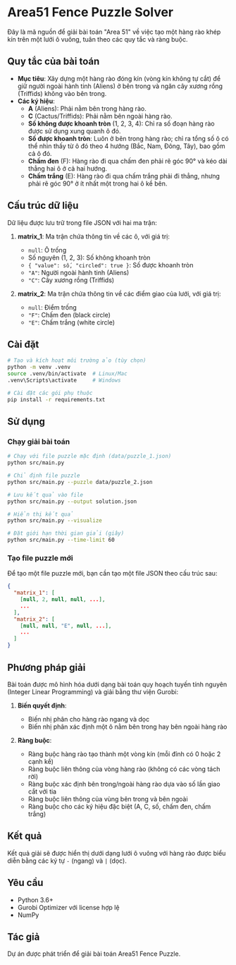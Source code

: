# Area51 Fence Puzzle Solver

Đây là mã nguồn để giải bài toán "Area 51" về việc tạo một hàng rào khép kín trên một lưới ô vuông, tuân theo các quy tắc và ràng buộc.

## Quy tắc của bài toán

- **Mục tiêu**: Xây dựng một hàng rào đóng kín (vòng kín không tự cắt) để giữ người ngoài hành tinh (Aliens) ở bên trong và ngăn cây xương rồng (Triffids) không vào bên trong.
- **Các ký hiệu**:
  - **A** (Aliens): Phải nằm bên trong hàng rào.
  - **C** (Cactus/Triffids): Phải nằm bên ngoài hàng rào.
  - **Số không được khoanh tròn** (1, 2, 3, 4): Chỉ ra số đoạn hàng rào được sử dụng xung quanh ô đó.
  - **Số được khoanh tròn**: Luôn ở bên trong hàng rào; chỉ ra tổng số ô có thể nhìn thấy từ ô đó theo 4 hướng (Bắc, Nam, Đông, Tây), bao gồm cả ô đó.
  - **Chấm đen** (F): Hàng rào đi qua chấm đen phải rẽ góc 90° và kéo dài thẳng hai ô ở cả hai hướng.
  - **Chấm trắng** (E): Hàng rào đi qua chấm trắng phải đi thẳng, nhưng phải rẽ góc 90° ở ít nhất một trong hai ô kề bên.

## Cấu trúc dữ liệu

Dữ liệu được lưu trữ trong file JSON với hai ma trận:

1. **matrix_1**: Ma trận chứa thông tin về các ô, với giá trị:
   - `null`: Ô trống
   - Số nguyên (1, 2, 3): Số không khoanh tròn
   - `{ "value": số, "circled": true }`: Số được khoanh tròn
   - `"A"`: Người ngoài hành tinh (Aliens)
   - `"C"`: Cây xương rồng (Triffids)

2. **matrix_2**: Ma trận chứa thông tin về các điểm giao của lưới, với giá trị:
   - `null`: Điểm trống
   - `"F"`: Chấm đen (black circle)
   - `"E"`: Chấm trắng (white circle)

## Cài đặt

```bash
# Tạo và kích hoạt môi trường ảo (tùy chọn)
python -m venv .venv
source .venv/bin/activate  # Linux/Mac
.venv\Scripts\activate     # Windows

# Cài đặt các gói phụ thuộc
pip install -r requirements.txt
```

## Sử dụng

### Chạy giải bài toán

```bash
# Chạy với file puzzle mặc định (data/puzzle_1.json)
python src/main.py

# Chỉ định file puzzle
python src/main.py --puzzle data/puzzle_2.json

# Lưu kết quả vào file
python src/main.py --output solution.json

# Hiển thị kết quả
python src/main.py --visualize

# Đặt giới hạn thời gian giải (giây)
python src/main.py --time-limit 60
```

### Tạo file puzzle mới

Để tạo một file puzzle mới, bạn cần tạo một file JSON theo cấu trúc sau:

```json
{
  "matrix_1": [
    [null, 2, null, null, ...],
    ...
  ],
  "matrix_2": [
    [null, null, "E", null, ...],
    ...
  ]
}
```

## Phương pháp giải

Bài toán được mô hình hóa dưới dạng bài toán quy hoạch tuyến tính nguyên (Integer Linear Programming) và giải bằng thư viện Gurobi:

1. **Biến quyết định**:
   - Biến nhị phân cho hàng rào ngang và dọc
   - Biến nhị phân xác định một ô nằm bên trong hay bên ngoài hàng rào

2. **Ràng buộc**:
   - Ràng buộc hàng rào tạo thành một vòng kín (mỗi đỉnh có 0 hoặc 2 cạnh kề)
   - Ràng buộc liên thông của vòng hàng rào (không có các vòng tách rời)
   - Ràng buộc xác định bên trong/ngoài hàng rào dựa vào số lần giao cắt với tia 
   - Ràng buộc liên thông của vùng bên trong và bên ngoài
   - Ràng buộc cho các ký hiệu đặc biệt (A, C, số, chấm đen, chấm trắng)

## Kết quả

Kết quả giải sẽ được hiển thị dưới dạng lưới ô vuông với hàng rào được biểu diễn bằng các ký tự `-` (ngang) và `|` (dọc).

## Yêu cầu

- Python 3.6+
- Gurobi Optimizer với license hợp lệ
- NumPy

## Tác giả

Dự án được phát triển để giải bài toán Area51 Fence Puzzle.
